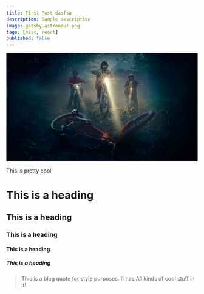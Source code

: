 ```yaml
---
title: First Post dasfsa
description: Sample description
image: gatsby-astronaut.png
tags: [misc, react]
published: false
---
```


![Stranger Things](../images/deck.jpg)

This is pretty cool!

# This is a heading

## This is a heading

### This is a heading

#### This is a heading

##### This is a heading

> This is a blog quote for style purposes. It has
> All kinds of cool stuff in it!
